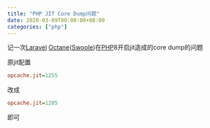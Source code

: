 ```yaml
---
title: "PHP JIT Core Dump问题"
date: 2020-03-09T00:00:00+08:00
categories: ["php"]
---
```


记一次[Laravel](https://github.com/laravel/framework) [Octane](https://github.com/laravel/octane)([Swoole](https://github.com/swoole/swoole-src))在[PHP](https://github.com/php/php-src)8开启jit造成的core dump的问题  

原jit配置   
```ini
opcache.jit=1255
```

改成  
```ini
opcache.jit=1205  
```
即可  
